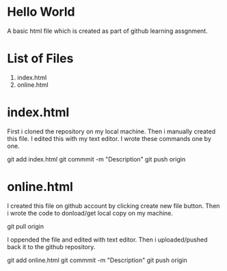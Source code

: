 # Hello World
A basic html file which is created as part of github learning assgnment.

# List of Files 
1. index.html
2. online.html

# index.html
First i cloned the repository on my local machine. Then i manually created this file. I edited this with my text editor. I wrote these commands one by one. 

git add index.html
git commmit -m "Description"
git push origin

# online.html
I created this file on github account by clicking create new file button. Then i wrote the code to donload/get local copy on my machine.

git pull origin 

I oppended the file and edited with text editor. Then i uploaded/pushed back it to the github repository. 

 git add online.html
git commmit -m "Description"
git push origin